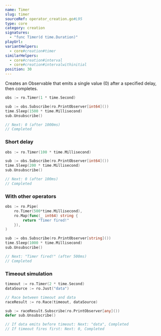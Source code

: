 ```yaml
---
name: Timer
slug: timer
sourceRef: operator_creation.go#L95
type: core
category: creation
signatures:
  - "func Timer(d time.Duration)"
playUrl:
variantHelpers:
  - core#creation#timer
similarHelpers:
  - core#creation#interval
  - core#creation#intervalwithinitial
position: 30
---
```


Creates an Observable that emits a single value (0) after a specified delay, then completes.

```go
obs := ro.Timer(1 * time.Second)

sub := obs.Subscribe(ro.PrintObserver[int64]())
time.Sleep(1500 * time.Millisecond)
sub.Unsubscribe()

// Next: 0 (after 1000ms)
// Completed
```

### Short delay

```go
obs := ro.Timer(100 * time.Millisecond)

sub := obs.Subscribe(ro.PrintObserver[int64]())
time.Sleep(200 * time.Millisecond)
sub.Unsubscribe()

// Next: 0 (after 100ms)
// Completed
```

### With other operators

```go
obs := ro.Pipe(
    ro.Timer(500*time.Millisecond),
    ro.Map(func(_ int64) string {
        return "Timer fired!"
    }),
)

sub := obs.Subscribe(ro.PrintObserver[string]())
time.Sleep(1000 * time.Millisecond)
sub.Unsubscribe()

// Next: "Timer fired!" (after 500ms)
// Completed
```

### Timeout simulation

```go
timeout := ro.Timer(2 * time.Second)
dataSource := ro.Just("data")

// Race between timeout and data
raceResult := ro.Race(timeout, dataSource)

sub := raceResult.Subscribe(ro.PrintObserver[any]())
defer sub.Unsubscribe()

// If data emits before timeout: Next: "data", Completed
// If timeout fires first: Next: 0, Completed
```